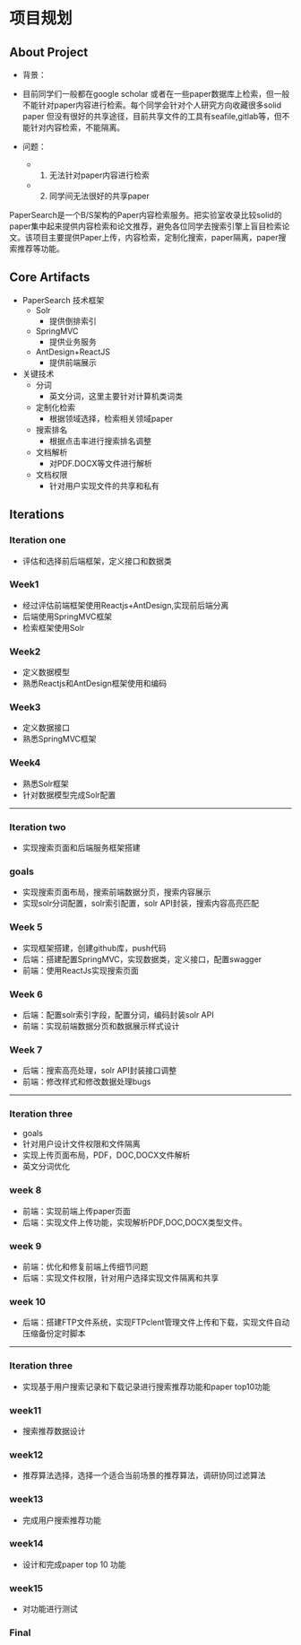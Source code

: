 # 项目规划
## About Project
- 背景：
 - 目前同学们一般都在google scholar 或者在一些paper数据库上检索，但一般不能针对paper内容进行检索。每个同学会针对个人研究方向收藏很多solid paper 但没有很好的共享途径，目前共享文件的工具有seafile,gitlab等，但不能针对内容检索，不能隔离。

- 问题：
  - 1. 无法针对paper内容进行检索
  - 2. 同学间无法很好的共享paper

PaperSearch是一个B/S架构的Paper内容检索服务。把实验室收录比较solid的paper集中起来提供内容检索和论文推荐，避免各位同学去搜索引擎上盲目检索论文。该项目主要提供Paper上传，内容检索，定制化搜索，paper隔离，paper搜索推荐等功能。
## Core Artifacts
- PaperSearch 技术框架
  - Solr
    - 提供倒排索引
  - SpringMVC
    - 提供业务服务
  - AntDesign+ReactJS
    - 提供前端展示
- 关键技术
  - 分词
    - 英文分词，这里主要针对计算机类词类
  - 定制化检索
    - 根据领域选择，检索相关领域paper
  - 搜索排名
    - 根据点击率进行搜索排名调整
  - 文档解析
    - 对PDF.DOCX等文件进行解析
  - 文档权限
    - 针对用户实现文件的共享和私有

## Iterations
### Iteration one
 - 评估和选择前后端框架，定义接口和数据类
### Week1
 - 经过评估前端框架使用Reactjs+AntDesign,实现前后端分离
 - 后端使用SpringMVC框架
 - 检索框架使用Solr

### Week2
 - 定义数据模型
 - 熟悉Reactjs和AntDesign框架使用和编码

### Week3
 - 定义数据接口
 - 熟悉SpringMVC框架

### Week4
 - 熟悉Solr框架
 - 针对数据模型完成Solr配置

---
### Iteration two
 - 实现搜索页面和后端服务框架搭建
### goals
 - 实现搜索页面布局，搜索前端数据分页，搜索内容展示
 - 实现solr分词配置，solr索引配置，solr API封装，搜索内容高亮匹配
### Week 5
 - 实现框架搭建，创建github库，push代码
 - 后端：搭建配置SpringMVC，实现数据类，定义接口，配置swagger
 - 前端：使用ReactJs实现搜索页面

### Week 6
 - 后端：配置solr索引字段，配置分词，编码封装solr API
 - 前端：实现前端数据分页和数据展示样式设计

### Week 7
 - 后端：搜索高亮处理，solr API封装接口调整
 - 前端：修改样式和修改数据处理bugs
---
### Iteration three
 - goals
 - 针对用户设计文件权限和文件隔离
 - 实现上传页面布局，PDF，DOC,DOCX文件解析
 - 英文分词优化
### week 8
 - 前端：实现前端上传paper页面
 - 后端：实现文件上传功能，实现解析PDF,DOC,DOCX类型文件。

### week 9
 - 前端：优化和修复前端上传细节问题
 - 后端：实现文件权限，针对用户选择实现文件隔离和共享

### week 10
 - 后端：搭建FTP文件系统，实现FTPclent管理文件上传和下载，实现文件自动压缩备份定时脚本
---
### Iteration three
 - 实现基于用户搜索记录和下载记录进行搜索推荐功能和paper top10功能
### week11
 - 搜索推荐数据设计
### week12
 - 推荐算法选择，选择一个适合当前场景的推荐算法，调研协同过滤算法
### week13
 - 完成用户搜索推荐功能
### week14
 - 设计和完成paper top 10 功能
### week15
 -  对功能进行测试

### Final

